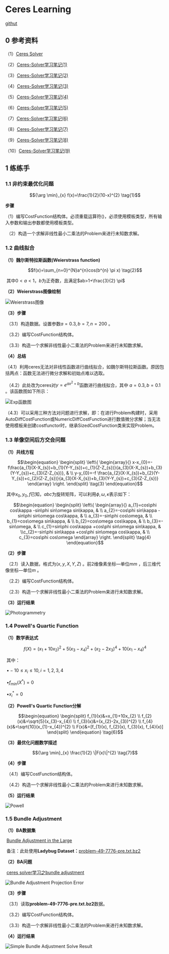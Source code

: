 # Ceres Learning

[githut](https://github.com/Ling-Bao/Ceres_Learning)

## 0 参考资料

（1）[Ceres Solver](http://www.ceres-solver.org/index.html)

（2）[Ceres-Solver学习笔记(1)](http://blog.csdn.net/huajun998/article/details/76136710)

（3）[Ceres-Solver学习笔记(2)](http://blog.csdn.net/huajun998/article/details/76145441)

（4）[Ceres-Solver学习笔记(3)](http://blog.csdn.net/huajun998/article/details/76165511)

（5）[Ceres-Solver学习笔记(4)](http://blog.csdn.net/huajun998/article/details/76166307)

（6）[Ceres-Solver学习笔记(5)](http://blog.csdn.net/huajun998/article/details/76177592)

（7）[Ceres-Solver学习笔记(6)](http://blog.csdn.net/huajun998/article/details/76222745)

（8）[Ceres-Solver学习笔记(7)](http://blog.csdn.net/huajun998/article/details/76271938)

（9）[Ceres-Solver学习笔记(8)](http://blog.csdn.net/huajun998/article/details/76341292)

（10）[Ceres-Solver学习笔记(9)](http://blog.csdn.net/huajun998/article/details/76423003)

## 1 练练手

### 1.1 非约束最优化问题

$${\arg \min}_{x} f(x)=\frac{1}{2}(10-x)^{2} \tag{1}$$

**步骤**

​	（1）编写CostFunction结构体。必须重载运算符()，必须使用模板类型，所有输入参数和输出参数都使用模板类型。

​	（2）构造一个求解非线性最小二乘法的Problem来进行未知数求解。

### 1.2 曲线拟合

**（1）魏尔斯特拉斯函数(Weierstrass function)**

$$f(x)=\sum_{n=0}^{N}a^{n}cos(b^{n} \pi x) \tag{2}$$

​	其中$0<a<1$，$b$为正奇数，且满足$ab>1+\frac{3}{2} \pi$

**（2）Weierstrass图像绘制**

![Weierstrass图像](picture/Weierstrass.jpg)

**（3）步骤**

​	（3.1）构造数据。设置参数$a=0.3, b=7, n=200$ 。

​	（3.2）编写CostFunction结构体。

​	（3.3）构造一个求解非线性最小二乘法的Problem来进行未知数求解。

**（4）总结**

​	（4.1）利用ceres无法对非线性函数进行曲线拟合，如魏尔斯特拉斯函数。原因包括两点：函数无法进行微分求解和初始点难以选取。

​	（4.2）此处改为ceres对$y=e^{ax^{2}+b}$函数进行曲线拟合，其中 $a=0.3, b=0.1$ 。该函数图如下所示：

![Exp函数图](picture/Exp.jpg)

​	（4.3）可以采用三种方法对问题进行求解，即：在进行Problem构建时，采用AutoDiffCostFunction或NumericDiffCostFunction进行数值微分求解；当无法使用模板来创建costfunctor时，继承SizedCostFunction类来实现Problem。

### 1.3 单像空间后方交会问题

**（1）共线方程**

$$\begin{equation} \begin{split} \left\{ \begin{array}{} x-x_{0}=- f\frac{a_{1}(X-X_{s})+b_{1}(Y-Y_{s})+c_{1}(Z-Z_{s})}{a_{3}(X-X_{s})+b_{3}(Y-Y_{s})+c_{3}(Z-Z_{s})}, & \\ y-y_{0}=-f \frac{a_{2}(X-X_{s})+b_{2}(Y-Y_{s})+c_{2}(Z-Z_{s})}{a_{3}(X-X_{s})+b_{3}(Y-Y_{s})+c_{3}(Z-Z_{s})} \end{array}  \right. \end{split} \tag{3} \end{equation}$$

​	其中$x_{0}, y_{0}, f$已知，$abc$为旋转矩阵，可以利用$\phi, \omega, \kappa$表示如下：

$$\begin{equation} \begin{split} \left\{ \begin{array}{} a_{1}=cos\phi cos\kappa -sin\phi sin\omega sin\kappa, & \\ a_{2}=-cos\phi sin\kappa -sin\phi sin\omega cos\kappa, & \\ a_{3}=-sin\phi cos\omega, & \\ b_{1}=cos\omega sin\kappa, & \\ b_{2}=cos\omega cos\kappa, & \\ b_{3}=-sin\omega, & \\ c_{1}=sin\phi cos\kappa +cos\phi sin\omega sin\kappa, & \\c_{2}=-sin\phi sin\kappa +cos\phi sin\omega cos\kappa, & \\ c_{3}=cos\phi cos\omega \end{array}  \right. \end{split} \tag{4} \end{equation}$$

**（2）步骤**

​	（2.1）读入数据，格式为$(x, y, X, Y, Z)$ 。前2维像素坐标—单位$mm$ ，后三维代像坐标—单位$m$ 。

​	（2.2）编写CostFunction结构体。

​	（2.3）构造一个求解非线性最小二乘法的Problem来进行未知数求解。

**（3）运行结果**

![Photogrammetry](picture/Photogrammetry.jpg)

### 1.4 Powell's Quartic Function

**（1）数学表达式**

$$f(X)=\left(x_1+10x_2\right)^2+5\left(x_3-x_4\right)^2+\left(x_2-2x_3\right)^4+10\left(x_1-x_4\right)^4 \tag{5}$$

​	其中：

​	$\bullet -10\leq x_i\leq 10, i=1,2,3,4$

​	$\bullet f_{min}(X^*)=0$

​	$\bullet x^*_i=0$

**（2）Powell's Quartic Function分解**

$$\begin{equation} \begin{split} f_{1}(x)&=x_{1}+10x_{2} \\ f_{2}(x)&=\sqrt{5}(x_{3}-x_{4})  \\ f_{3}(x)&=(x_{2}-2x_{3})^{2}  \\ f_{4}(x)&=\sqrt{10}(x_{1}-x_{4})^{2}  \\ F(x)&=[f_{1}(x), f_{2}(x), f_{3}(x), f_{4}(x)] \end{split} \end{equation} \tag{6}$$

**（3）最优化问题数学描述**

$${\arg \min}_{x} \frac{1}{2} \|F(x)\|^{2} \tag{7}$$

**（4）步骤**

​	（4.1）编写CostFunction结构体。

​	（4.2）构造一个求解非线性最小二乘法的Problem来进行未知数求解。

**（5）运行结果**

![Powell](picture/Powell.png)

### 1.5 Bundle Adjustment

**（1）BA数据集**

​	[Bundle Adjustment in the Large](http://grail.cs.washington.edu/projects/bal/)

​	备注：此处使用**Ladybug Dataset：**[problem-49-7776-pre.txt.bz2](http://grail.cs.washington.edu/projects/bal/data/ladybug/problem-49-7776-pre.txt.bz2)

**（2）BA问题**

​	[ceres solver学习之bundle adjustment](http://blog.sciencenet.cn/blog-3276147-1030202.html)

![Bundle Adjustment Projection Error](picture/BA_ProjectionError.png)

**（3）步骤**

​	（3.1）读取**problem-49-7776-pre.txt.bz2**数据。

​	（3.2）编写CostFunction结构体。

​	（3.3）构造一个求解非线性最小二乘法的Problem来进行未知数求解。

**（4）运行结果**

![Simple Bundle Adjustment Solve Result](picture/BA_SolveResult.png)

